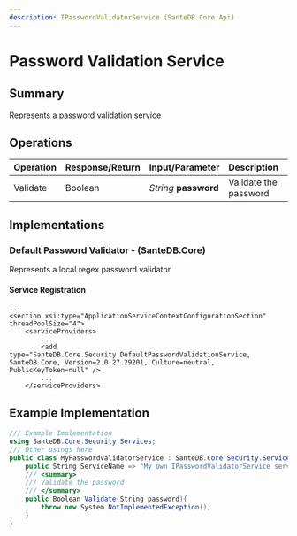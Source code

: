 ```yaml
---
description: IPasswordValidatorService (SanteDB.Core.Api)
---
```


# Password Validation Service

## Summary

Represents a password validation service

## Operations

| Operation | Response/Return | Input/Parameter | Description |
| :--- | :--- | :--- | :--- |
| Validate | Boolean | _String_ **password** | Validate the password |

## Implementations

### Default Password Validator - \(SanteDB.Core\)

Represents a local regex password validator

#### Service Registration

```markup
...
<section xsi:type="ApplicationServiceContextConfigurationSection" threadPoolSize="4">
    <serviceProviders>
        ...
        <add type="SanteDB.Core.Security.DefaultPasswordValidationService, SanteDB.Core, Version=2.0.27.29201, Culture=neutral, PublicKeyToken=null" />
        ...
    </serviceProviders>
```

## Example Implementation

```csharp
/// Example Implementation
using SanteDB.Core.Security.Services;
/// Other usings here
public class MyPasswordValidatorService : SanteDB.Core.Security.Services.IPasswordValidatorService { 
    public String ServiceName => "My own IPasswordValidatorService service";
    /// <summary>
    /// Validate the password
    /// </summary>
    public Boolean Validate(String password){
        throw new System.NotImplementedException();
    }
}
```

